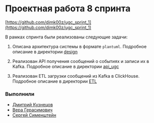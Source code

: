 # Проектная работа 8 спринта

[https://github.com/dimk00z/ugc_sprint_1](https://github.com/dimk00z/ugc_sprint_1)


В рамках спринта были реализованы следующие задачи:

1. Описана архитектура системы в формате `plantuml`. 
Подробное описание в директории [design](https://github.com/dimk00z/ugc_sprint_1/tree/main/design)

2. Реализован API получения сообщений о событиях и записи их в Kafka.
Подробное описание в директории [api_ugc](https://github.com/dimk00z/ugc_sprint_1/tree/main/api_ugc)

3. Реализован ETL загрузки сообщений из Kafka в ClickHouse.
Подробное описание в директории [ETL](https://github.com/dimk00z/ugc_sprint_1/tree/main/etl)


### Выполнили

- [Дмитрий Кузнецов](https://github.com/dimk00z)
- [Вера Герасимович](https://github.com/weraleto)
- [Сергей Сименштейн](https://github.com/simenshteyn)
